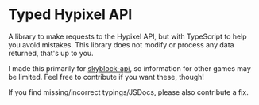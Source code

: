 # Typed Hypixel API

A library to make requests to the Hypixel API, but with TypeScript to help you avoid mistakes. This library does not modify or process any data returned, that's up to you.

I made this primarily for [skyblock-api](https://github.com/skyblockstats/skyblock-api), so information for other games may be limited. Feel free to contribute if you want these, though!

If you find missing/incorrect typings/JSDocs, please also contribute a fix.
